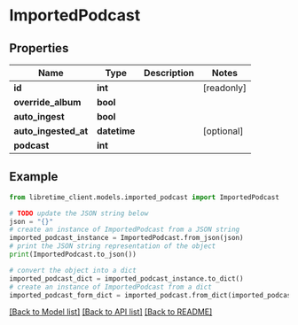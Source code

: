 # ImportedPodcast


## Properties

Name | Type | Description | Notes
------------ | ------------- | ------------- | -------------
**id** | **int** |  | [readonly] 
**override_album** | **bool** |  | 
**auto_ingest** | **bool** |  | 
**auto_ingested_at** | **datetime** |  | [optional] 
**podcast** | **int** |  | 

## Example

```python
from libretime_client.models.imported_podcast import ImportedPodcast

# TODO update the JSON string below
json = "{}"
# create an instance of ImportedPodcast from a JSON string
imported_podcast_instance = ImportedPodcast.from_json(json)
# print the JSON string representation of the object
print(ImportedPodcast.to_json())

# convert the object into a dict
imported_podcast_dict = imported_podcast_instance.to_dict()
# create an instance of ImportedPodcast from a dict
imported_podcast_form_dict = imported_podcast.from_dict(imported_podcast_dict)
```
[[Back to Model list]](../README.md#documentation-for-models) [[Back to API list]](../README.md#documentation-for-api-endpoints) [[Back to README]](../README.md)



